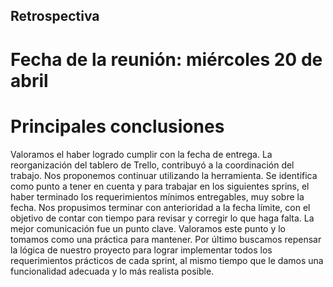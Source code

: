 ## Retrospectiva
# Fecha de la reunión: miércoles 20 de abril
# Principales conclusiones

Valoramos el haber logrado cumplir con la fecha de entrega. La reorganización del tablero de Trello, contribuyó a la coordinación del trabajo. Nos proponemos continuar utilizando la herramienta. 
Se identifica como punto a tener en cuenta y para trabajar en los siguientes sprins, el haber terminado los requerimientos mínimos entregables, muy sobre la fecha. 
Nos propusimos terminar con anterioridad a la fecha límite, con el objetivo de contar con tiempo para revisar y corregir lo que haga falta. 
La mejor comunicación fue un punto clave. Valoramos este punto y lo tomamos como una práctica para mantener. 
Por último buscamos repensar la lógica de nuestro proyecto para lograr implementar todos los requerimientos prácticos de cada sprint, al mismo tiempo que le damos una funcionalidad adecuada y lo más realista posible. 
